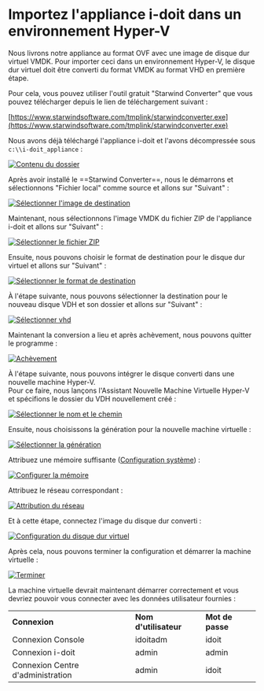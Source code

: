 # Importez l'appliance i-doit dans un environnement Hyper-V

Nous livrons notre appliance au format OVF avec une image de disque dur virtuel VMDK. Pour importer ceci dans un environnement Hyper-V, le disque dur virtuel doit être converti du format VMDK au format VHD en première étape.

Pour cela, vous pouvez utiliser l'outil gratuit "Starwind Converter" que vous pouvez télécharger depuis le lien de téléchargement suivant :

[https://www.starwindsoftware.com/tmplink/starwindconverter.exe](https://www.starwindsoftware.com/tmplink/starwindconverter.exe)

Nous avons déjà téléchargé l'appliance i-doit et l'avons décompressée sous `c:\\i-doit_appliance` :

[![Contenu du dossier](../../assets/images/en/installation/manual-installation/virtual-appliance/appliance-hyper-v-import/1-hvi.png)](../../assets/images/en/installation/manual-installation/virtual-appliance/appliance-hyper-v-import/1-hvi.png)

Après avoir installé le ==Starwind Converter==, nous le démarrons et sélectionnons "Fichier local" comme source et allons sur "Suivant" :

[![Sélectionner l'image de destination](../../assets/images/en/installation/manual-installation/virtual-appliance/appliance-hyper-v-import/2-hvi.png)](../../assets/images/en/installation/manual-installation/virtual-appliance/appliance-hyper-v-import/2-hvi.png)

Maintenant, nous sélectionnons l'image VMDK du fichier ZIP de l'appliance i-doit et allons sur "Suivant" :

[![Sélectionner le fichier ZIP](../../assets/images/en/installation/manual-installation/virtual-appliance/appliance-hyper-v-import/3-hvi.png)](../../assets/images/en/installation/manual-installation/virtual-appliance/appliance-hyper-v-import/3-hvi.png)

Ensuite, nous pouvons choisir le format de destination pour le disque dur virtuel et allons sur "Suivant" :

[![Sélectionner le format de destination](../../assets/images/en/installation/manual-installation/virtual-appliance/appliance-hyper-v-import/4-hvi.png)](../../assets/images/en/installation/manual-installation/virtual-appliance/appliance-hyper-v-import/4-hvi.png)

À l'étape suivante, nous pouvons sélectionner la destination pour le nouveau disque VDH et son dossier et allons sur "Suivant" :

[![Sélectionner vhd](../../assets/images/en/installation/manual-installation/virtual-appliance/appliance-hyper-v-import/5-hvi.png)](../../assets/images/en/installation/manual-installation/virtual-appliance/appliance-hyper-v-import/5-hvi.png)

Maintenant la conversion a lieu et après achèvement, nous pouvons quitter le programme :

[![Achèvement](../../assets/images/en/installation/manual-installation/virtual-appliance/appliance-hyper-v-import/6-hvi.png)](../../assets/images/en/installation/manual-installation/virtual-appliance/appliance-hyper-v-import/6-hvi.png)

À l'étape suivante, nous pouvons intégrer le disque converti dans une nouvelle machine Hyper-V.<br>
Pour ce faire, nous lançons l'Assistant Nouvelle Machine Virtuelle Hyper-V et spécifions le dossier du VDH nouvellement créé :

[![Sélectionner le nom et le chemin](../../assets/images/en/installation/manual-installation/virtual-appliance/appliance-hyper-v-import/7-hvi.png)](../../assets/images/en/installation/manual-installation/virtual-appliance/appliance-hyper-v-import/1-hvi.png)

Ensuite, nous choisissons la génération pour la nouvelle machine virtuelle :

[![Sélectionner la génération](../../assets/images/en/installation/manual-installation/virtual-appliance/appliance-hyper-v-import/8-hvi.png)](../../assets/images/en/installation/manual-installation/virtual-appliance/appliance-hyper-v-import/8-hvi.png)

Attribuez une mémoire suffisante ([Configuration système](../system-requirements.md)) :

[![Configurer la mémoire](../../assets/images/en/installation/manual-installation/virtual-appliance/appliance-hyper-v-import/9-hvi.png)](../../assets/images/en/installation/manual-installation/virtual-appliance/appliance-hyper-v-import/9-hvi.png)

Attribuez le réseau correspondant :

[![Attribution du réseau](../../assets/images/en/installation/manual-installation/virtual-appliance/appliance-hyper-v-import/10-hvi.png)](../../assets/images/en/installation/manual-installation/virtual-appliance/appliance-hyper-v-import/10-hvi.png)

Et à cette étape, connectez l'image du disque dur converti :

[![Configuration du disque dur virtuel](../../assets/images/en/installation/manual-installation/virtual-appliance/appliance-hyper-v-import/11-hvi.png)](../../assets/images/en/installation/manual-installation/virtual-appliance/appliance-hyper-v-import/11-hvi.png)

Après cela, nous pouvons terminer la configuration et démarrer la machine virtuelle :

[![Terminer](../../assets/images/en/installation/manual-installation/virtual-appliance/appliance-hyper-v-import/12-hvi.png)](../../assets/images/en/installation/manual-installation/virtual-appliance/appliance-hyper-v-import/12-hvi.png)

La machine virtuelle devrait maintenant démarrer correctement et vous devriez pouvoir vous connecter avec les données utilisateur fournies :

|     |     |     |
| --- | --- | --- |
| **Connexion** | **Nom d'utilisateur** | **Mot de passe** |
| Connexion Console | idoitadm | idoit |
| Connexion i-doit | admin | admin |
| Connexion Centre d'administration | admin | idoit |


